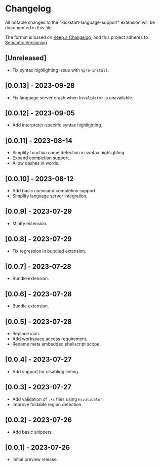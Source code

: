 # Changelog

All notable changes to the "kickstart-language-support" extension will be documented in this file.

The format is based on [Keep a Changelog](https://keepachangelog.com/en/1.0.0/),
and this project adheres to [Semantic Versioning](https://semver.org/spec/v2.0.0.html).

## [Unreleased]

- Fix syntax highlighting issue with `%pre-install`.

## [0.0.13] - 2023-09-28

- Fix language server crash when `ksvalidator` is unavailable.

## [0.0.12] - 2023-09-05

- Add interpreter-specific syntax highlighting.

## [0.0.11] - 2023-08-14

- Simplify function name detection in syntax highlighting.
- Expand completion support.
- Allow dashes in words.

## [0.0.10] - 2023-08-12

- Add basic command completion support.
- Simplify language server integration.

## [0.0.9] - 2023-07-29

- Minify extension.

## [0.0.8] - 2023-07-29

- Fix regression in bundled extension.

## [0.0.7] - 2023-07-28

- Bundle extension.

## [0.0.6] - 2023-07-28

- Bundle extension.

## [0.0.5] - 2023-07-28

- Replace icon.
- Add workspace access requirement.
- Rename meta embedded shellscript scope.

## [0.0.4] - 2023-07-27

- Add support for disabling linting.

## [0.0.3] - 2023-07-27

- Add validation of `.ks` files using `ksvalidator`.
- Improve foldable region detection.

## [0.0.2] - 2023-07-26

- Add basic snippets.

## [0.0.1] - 2023-07-26

- Initial preview release.
